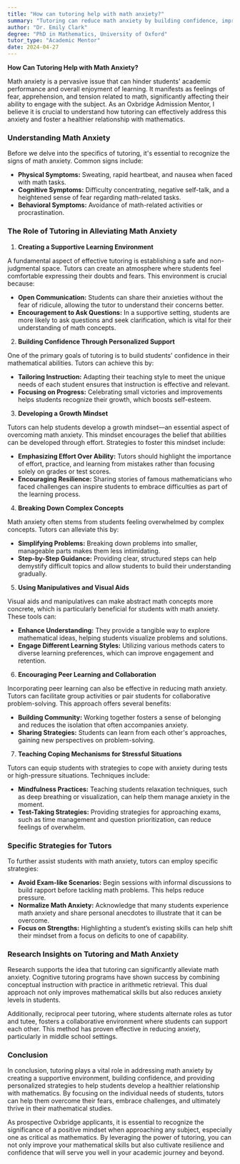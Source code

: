 ```yaml
---
title: "How can tutoring help with math anxiety?"
summary: "Tutoring can reduce math anxiety by building confidence, improving skills, and creating a supportive learning environment for students."
author: "Dr. Emily Clark"
degree: "PhD in Mathematics, University of Oxford"
tutor_type: "Academic Mentor"
date: 2024-04-27
---
```


**How Can Tutoring Help with Math Anxiety?**

Math anxiety is a pervasive issue that can hinder students' academic performance and overall enjoyment of learning. It manifests as feelings of fear, apprehension, and tension related to math, significantly affecting their ability to engage with the subject. As an Oxbridge Admission Mentor, I believe it is crucial to understand how tutoring can effectively address this anxiety and foster a healthier relationship with mathematics. 

### Understanding Math Anxiety

Before we delve into the specifics of tutoring, it's essential to recognize the signs of math anxiety. Common signs include:

- **Physical Symptoms:** Sweating, rapid heartbeat, and nausea when faced with math tasks.
- **Cognitive Symptoms:** Difficulty concentrating, negative self-talk, and a heightened sense of fear regarding math-related tasks.
- **Behavioral Symptoms:** Avoidance of math-related activities or procrastination.

### The Role of Tutoring in Alleviating Math Anxiety

1. **Creating a Supportive Learning Environment**

A fundamental aspect of effective tutoring is establishing a safe and non-judgmental space. Tutors can create an atmosphere where students feel comfortable expressing their doubts and fears. This environment is crucial because:

- **Open Communication:** Students can share their anxieties without the fear of ridicule, allowing the tutor to understand their concerns better.
- **Encouragement to Ask Questions:** In a supportive setting, students are more likely to ask questions and seek clarification, which is vital for their understanding of math concepts.

2. **Building Confidence Through Personalized Support**

One of the primary goals of tutoring is to build students' confidence in their mathematical abilities. Tutors can achieve this by:

- **Tailoring Instruction:** Adapting their teaching style to meet the unique needs of each student ensures that instruction is effective and relevant.
- **Focusing on Progress:** Celebrating small victories and improvements helps students recognize their growth, which boosts self-esteem.

3. **Developing a Growth Mindset**

Tutors can help students develop a growth mindset—an essential aspect of overcoming math anxiety. This mindset encourages the belief that abilities can be developed through effort. Strategies to foster this mindset include:

- **Emphasizing Effort Over Ability:** Tutors should highlight the importance of effort, practice, and learning from mistakes rather than focusing solely on grades or test scores.
- **Encouraging Resilience:** Sharing stories of famous mathematicians who faced challenges can inspire students to embrace difficulties as part of the learning process.

4. **Breaking Down Complex Concepts**

Math anxiety often stems from students feeling overwhelmed by complex concepts. Tutors can alleviate this by:

- **Simplifying Problems:** Breaking down problems into smaller, manageable parts makes them less intimidating.
- **Step-by-Step Guidance:** Providing clear, structured steps can help demystify difficult topics and allow students to build their understanding gradually.

5. **Using Manipulatives and Visual Aids**

Visual aids and manipulatives can make abstract math concepts more concrete, which is particularly beneficial for students with math anxiety. These tools can:

- **Enhance Understanding:** They provide a tangible way to explore mathematical ideas, helping students visualize problems and solutions.
- **Engage Different Learning Styles:** Utilizing various methods caters to diverse learning preferences, which can improve engagement and retention.

6. **Encouraging Peer Learning and Collaboration**

Incorporating peer learning can also be effective in reducing math anxiety. Tutors can facilitate group activities or pair students for collaborative problem-solving. This approach offers several benefits:

- **Building Community:** Working together fosters a sense of belonging and reduces the isolation that often accompanies anxiety.
- **Sharing Strategies:** Students can learn from each other's approaches, gaining new perspectives on problem-solving.

7. **Teaching Coping Mechanisms for Stressful Situations**

Tutors can equip students with strategies to cope with anxiety during tests or high-pressure situations. Techniques include:

- **Mindfulness Practices:** Teaching students relaxation techniques, such as deep breathing or visualization, can help them manage anxiety in the moment.
- **Test-Taking Strategies:** Providing strategies for approaching exams, such as time management and question prioritization, can reduce feelings of overwhelm.

### Specific Strategies for Tutors

To further assist students with math anxiety, tutors can employ specific strategies:

- **Avoid Exam-like Scenarios:** Begin sessions with informal discussions to build rapport before tackling math problems. This helps reduce pressure.
- **Normalize Math Anxiety:** Acknowledge that many students experience math anxiety and share personal anecdotes to illustrate that it can be overcome.
- **Focus on Strengths:** Highlighting a student’s existing skills can help shift their mindset from a focus on deficits to one of capability.

### Research Insights on Tutoring and Math Anxiety

Research supports the idea that tutoring can significantly alleviate math anxiety. Cognitive tutoring programs have shown success by combining conceptual instruction with practice in arithmetic retrieval. This dual approach not only improves mathematical skills but also reduces anxiety levels in students. 

Additionally, reciprocal peer tutoring, where students alternate roles as tutor and tutee, fosters a collaborative environment where students can support each other. This method has proven effective in reducing anxiety, particularly in middle school settings.

### Conclusion

In conclusion, tutoring plays a vital role in addressing math anxiety by creating a supportive environment, building confidence, and providing personalized strategies to help students develop a healthier relationship with mathematics. By focusing on the individual needs of students, tutors can help them overcome their fears, embrace challenges, and ultimately thrive in their mathematical studies. 

As prospective Oxbridge applicants, it is essential to recognize the significance of a positive mindset when approaching any subject, especially one as critical as mathematics. By leveraging the power of tutoring, you can not only improve your mathematical skills but also cultivate resilience and confidence that will serve you well in your academic journey and beyond.
    